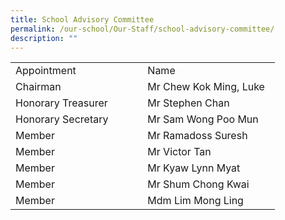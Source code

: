 ```yaml
---
title: School Advisory Committee
permalink: /our-school/Our-Staff/school-advisory-committee/
description: ""
---
```

<table border="0" cellpadding="0" cellspacing="0" width="422" style="border-collapse:
 collapse;width:317pt"><colgroup><col width="218" style="mso-width-source:userset;mso-width-alt:7972;width:164pt"> <col width="204" style="mso-width-source:userset;mso-width-alt:7460;width:153pt"></colgroup><tbody><tr height="20" style="height:15.0pt;box-sizing: border-box;border-color:var(--chakra-colors-gray-200);
  overflow-wrap: break-word"><td height="20" class="xl63" width="218" style="height:15.0pt;width:164pt;
  box-sizing: border-box;overflow-wrap: break-word;border-image: initial">Appointment</td><td class="xl63" width="204" style="border-left:none;width:153pt">Name</td></tr><tr height="20" style="height:15.0pt"><td height="20" class="xl64" style="height:15.0pt;border-top:none">Chairman</td><td class="xl64" style="border-top:none;border-left:none">Mr Chew Kok Ming, Luke</td></tr><tr height="20" style="height:15.0pt"><td height="20" class="xl64" style="height:15.0pt;border-top:none">Honorary Treasurer</td><td class="xl64" style="border-top:none;border-left:none">Mr Stephen Chan</td></tr><tr height="20" style="height:15.0pt"><td height="20" class="xl64" style="height:15.0pt;border-top:none">Honorary Secretary</td><td class="xl64" style="border-top:none;border-left:none">Mr Sam Wong Poo Mun</td></tr><tr height="20" style="height:15.0pt"><td height="20" class="xl64" style="height:15.0pt;border-top:none">Member</td><td class="xl64" style="border-top:none;border-left:none">Mr Ramadoss Suresh</td></tr><tr height="20" style="height:15.0pt"><td height="20" class="xl64" style="height:15.0pt;border-top:none">Member</td><td class="xl64" style="border-top:none;border-left:none">Mr Victor Tan</td></tr><tr height="20" style="height:15.0pt"><td height="20" class="xl64" style="height:15.0pt;border-top:none">Member</td><td class="xl64" style="border-top:none;border-left:none">Mr Kyaw Lynn Myat</td></tr><tr height="20" style="height:15.0pt"><td height="20" class="xl64" style="height:15.0pt;border-top:none">Member</td><td class="xl64" style="border-top:none;border-left:none">Mr Shum Chong Kwai</td></tr><tr height="20" style="height:15.0pt"><td height="20" class="xl64" style="height:15.0pt;border-top:none">Member</td><td class="xl64" style="border-top:none;border-left:none">Mdm Lim Mong Ling</td></tr></tbody></table>